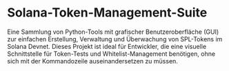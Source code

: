 # Solana-Token-Management-Suite
Eine Sammlung von Python-Tools mit grafischer Benutzeroberfläche (GUI) zur einfachen Erstellung, Verwaltung und Überwachung von SPL-Tokens im Solana Devnet. Dieses Projekt ist ideal für Entwickler, die eine visuelle Schnittstelle für Token-Tests und Whitelist-Management benötigen, ohne sich mit der Kommandozeile auseinandersetzen zu müssen.
